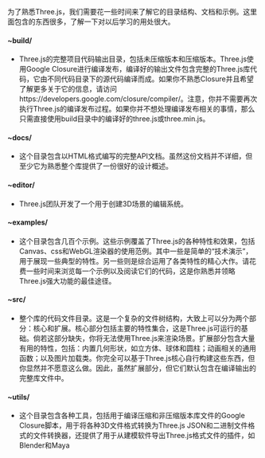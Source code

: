 为了熟悉Three.js，我们需要花一些时间来了解它的目录结构、文档和示例。这里面包含的东西很多，了解一下对以后学习的用处很大。



#### ~build/

- Three.js的完整项目代码输出目录，包括未压缩版本和压缩版本。Three.js使用Google Closure进行编译发布，编译好的输出文件包含完整的Three.js库代码，它由不同代码目录下的源代码编译而成。如果你不熟悉Closure并且希望了解更多关于它的信息，请访问https://developers.google.com/closure/compiler/。注意，你并不需要再次执行Three.js的编译发布过程。如果你并不想处理编译发布相关的事情，那么只需直接使用build目录中的编译好的three.js或three.min.js。



#### ~docs/

- 这个目录包含以HTML格式编写的完整API文档。虽然这份文档并不详细，但至少它为熟悉整个库提供了一份很好的设计概述。



#### ~editor/

- Three.js团队开发了一个用于创建3D场景的编辑系统。



#### ~examples/

- 这个目录包含几百个示例。这些示例覆盖了Three.js的各种特性和效果，包括Canvas、css和WebGL渲染器的使用范例。其中一些是简单的“技术演示”，用于展现一些典型的特性。另一些则是综合运用了各类特性的精心大作。请花费一些时间来浏览每一个示例以及阅读它们的代码，这是你熟悉并领略Three.js强大功能的最佳途径。



#### ~src/

- 整个库的代码文件目录。这是一个复杂的文件树结构，大致上可以分为两个部分：核心和扩展。核心部分包括主要的特性集合，这是Three.js可运行的基础。倘若这部分缺失，你将无法使用Three.js来渲染场景。扩展部分包含大量有用的特性，包括：内置几何形状，如立方体、球体和圆柱；动画相关的通用函数；以及图片加载类。你完全可以基于Three.js核心自行构建这些东西，但你显然并不愿意这么做。因此，虽然扩展部分，但它们默认包含在编译输出的完整库文件中。



#### ~utils/

- 这个目录包含各种工具，包括用于编译压缩和非压缩版本库文件的Google Closure脚本，用于将各种3D文件格式转换为Three.js JSON和二进制文件格式的文件转换器，还提供了用于从建模软件导出Three.js格式文件的插件，如Blender和Maya
